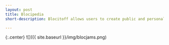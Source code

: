 ```yaml
---
layout: post
title: Blocipedia
short-description: Blocitoff allows users to create public and personal wikis 

---
```


{:.center}
![]({{ site.baseurl }}/img/blocjams.png)



